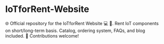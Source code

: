 # IoTforRent-Website
🌐 Official repository for the IoTforRent Website 💻 📱. Rent IoT components on short/long-term basis. Catalog, ordering system, FAQs, and blog included. 🛒 Contributions welcome!
